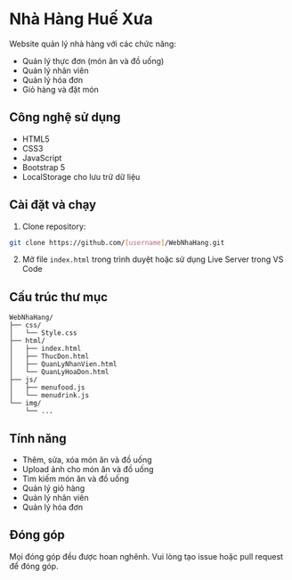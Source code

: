 # Nhà Hàng Huế Xưa

Website quản lý nhà hàng với các chức năng:
- Quản lý thực đơn (món ăn và đồ uống)
- Quản lý nhân viên
- Quản lý hóa đơn
- Giỏ hàng và đặt món

## Công nghệ sử dụng
- HTML5
- CSS3
- JavaScript
- Bootstrap 5
- LocalStorage cho lưu trữ dữ liệu

## Cài đặt và chạy
1. Clone repository:
```bash
git clone https://github.com/[username]/WebNhaHang.git
```

2. Mở file `index.html` trong trình duyệt hoặc sử dụng Live Server trong VS Code

## Cấu trúc thư mục
```
WebNhaHang/
├── css/
│   └── Style.css
├── html/
│   ├── index.html
│   ├── ThucDon.html
│   ├── QuanLyNhanVien.html
│   └── QuanLyHoaDon.html
├── js/
│   ├── menufood.js
│   └── menudrink.js
└── img/
    └── ...
```

## Tính năng
- Thêm, sửa, xóa món ăn và đồ uống
- Upload ảnh cho món ăn và đồ uống
- Tìm kiếm món ăn và đồ uống
- Quản lý giỏ hàng
- Quản lý nhân viên
- Quản lý hóa đơn

## Đóng góp
Mọi đóng góp đều được hoan nghênh. Vui lòng tạo issue hoặc pull request để đóng góp. 